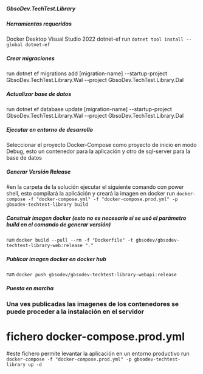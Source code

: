 ##### GbsoDev.TechTest.Library

##### Herramientas requeridas
Docker Desktop
Visual Studio 2022
dotnet-ef
run `dotnet tool install --global dotnet-ef`

##### Crear migraciones
run dotnet ef migrations add [migration-name] --startup-project GbsoDev.TechTest.Library.Wal --project GbsoDev.TechTest.Library.Dal

##### Actualizar base de datos
run dotnet ef database update [migration-name] --startup-project GbsoDev.TechTest.Library.Wal --project GbsoDev.TechTest.Library.Dal

##### Ejecutar en entorno de desarrollo
Seleccionar el proyecto Docker-Compose como proyecto de inicio en modo Debug, esto un contenedor para la aplicación y otro de sql-server para la base de datos

##### Generar Versión Release
#en la carpeta de la solución ejecutar el siguiente comando con power shell, esto compilará la aplicáción y creará la imagen en docker
run `docker-compose -f "docker-compose.yml" -f "docker-compose.prod.yml" -p gbsodev-techtest-library build`

##### Construir imagen docker (esto no es necesario si se usó el parámetro build en el comando de generar versión)
run `docker build --pull --rm -f "Dockerfile" -t gbsodev/gbsodev-techtest-library-web:release "."`

##### Publicar imagen docker en docker hub
run `docker push gbsodev/gbsodev-techtest-library-webapi:release`

##### Puesta en marcha
### Una ves publicadas las imagenes de los contenedores se puede proceder a la instalación en el servidor
# fichero docker-compose.prod.yml
#este fichero permite levantar la aplicación en un entorno productivo
run `docker-compose -f "docker-compose.prod.yml" -p gbsodev-techtest-library up -d`




